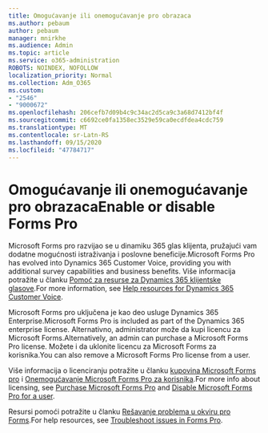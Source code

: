 ```yaml
---
title: Omogućavanje ili onemogućavanje pro obrazaca
ms.author: pebaum
author: pebaum
manager: mnirkhe
ms.audience: Admin
ms.topic: article
ms.service: o365-administration
ROBOTS: NOINDEX, NOFOLLOW
localization_priority: Normal
ms.collection: Adm_O365
ms.custom:
- "2546"
- "9000672"
ms.openlocfilehash: 206cefb7d09b4c9c34ac2d5ca9c3a68d7412bf4f
ms.sourcegitcommit: c6692ce0fa1358ec3529e59ca0ecdfdea4cdc759
ms.translationtype: MT
ms.contentlocale: sr-Latn-RS
ms.lasthandoff: 09/15/2020
ms.locfileid: "47784717"
---
```

# <a name="enable-or-disable-forms-pro"></a><span data-ttu-id="bed35-102">Omogućavanje ili onemogućavanje pro obrazaca</span><span class="sxs-lookup"><span data-stu-id="bed35-102">Enable or disable Forms Pro</span></span>

<span data-ttu-id="bed35-103">Microsoft Forms pro razvijao se u dinamiku 365 glas klijenta, pružajući vam dodatne mogućnosti istraživanja i poslovne beneficije.</span><span class="sxs-lookup"><span data-stu-id="bed35-103">Microsoft Forms Pro has evolved into Dynamics 365 Customer Voice, providing you with additional survey capabilities and business benefits.</span></span> <span data-ttu-id="bed35-104">Više informacija potražite u članku [Pomoć za resurse za Dynamics 365 klijentske glasove](https://go.microsoft.com/fwlink/p/?linkid=2128357).</span><span class="sxs-lookup"><span data-stu-id="bed35-104">For more information, see [Help resources for Dynamics 365 Customer Voice](https://go.microsoft.com/fwlink/p/?linkid=2128357).</span></span>  

<span data-ttu-id="bed35-105">Microsoft Forms pro uključena je kao deo usluge Dynamics 365 Enterprise.</span><span class="sxs-lookup"><span data-stu-id="bed35-105">Microsoft Forms Pro is included as part of the Dynamics 365 enterprise license.</span></span> <span data-ttu-id="bed35-106">Alternativno, administrator može da kupi licencu za Microsoft Forms.</span><span class="sxs-lookup"><span data-stu-id="bed35-106">Alternatively, an admin can purchase a Microsoft Forms Pro license.</span></span> <span data-ttu-id="bed35-107">Možete i da uklonite licencu za Microsoft Forms za korisnika.</span><span class="sxs-lookup"><span data-stu-id="bed35-107">You can also remove a Microsoft Forms Pro license from a user.</span></span>  

<span data-ttu-id="bed35-108">Više informacija o licenciranju potražite u članku [kupovina Microsoft Forms pro](https://docs.microsoft.com/forms-pro/purchase#purchase-microsoft-forms-pro-for-users-in-a-dynamics-365-tenant) i [Onemogućavanje Microsoft Forms Pro za korisnika](https://docs.microsoft.com/forms-pro/purchase#disable-microsoft-forms-pro-for-a-user-1).</span><span class="sxs-lookup"><span data-stu-id="bed35-108">For more info about licensing, see [Purchase Microsoft Forms Pro](https://docs.microsoft.com/forms-pro/purchase#purchase-microsoft-forms-pro-for-users-in-a-dynamics-365-tenant) and [Disable Microsoft Forms Pro for a user](https://docs.microsoft.com/forms-pro/purchase#disable-microsoft-forms-pro-for-a-user-1).</span></span>
  
<span data-ttu-id="bed35-109">Resursi pomoći potražite u članku [Rešavanje problema u okviru pro Forms](https://docs.microsoft.com/forms-pro/troubleshoot).</span><span class="sxs-lookup"><span data-stu-id="bed35-109">For help resources, see [Troubleshoot issues in Forms Pro](https://docs.microsoft.com/forms-pro/troubleshoot).</span></span>